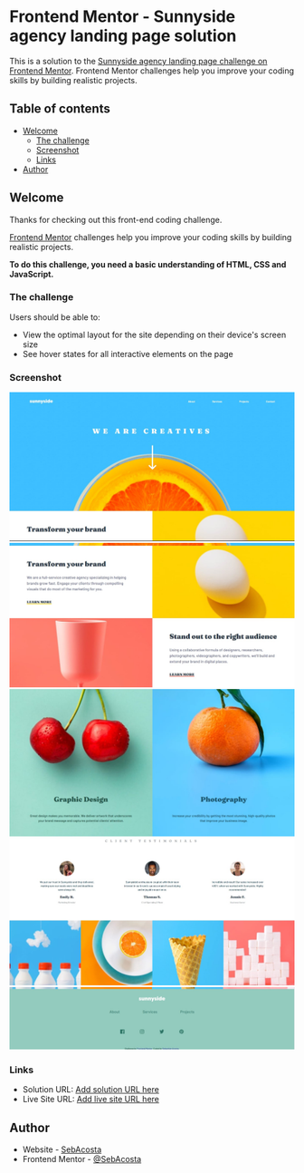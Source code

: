 # Frontend Mentor - Sunnyside agency landing page solution

This is a solution to the [Sunnyside agency landing page challenge on Frontend Mentor](https://www.frontendmentor.io/challenges/sunnyside-agency-landing-page-7yVs3B6ef). Frontend Mentor challenges help you improve your coding skills by building realistic projects.

## Table of contents

- [Welcome](#welcome)
  - [The challenge](#the-challenge)
  - [Screenshot](#screenshot)
  - [Links](#links)
- [Author](#author)


## Welcome

Thanks for checking out this front-end coding challenge.

[Frontend Mentor](https://www.frontendmentor.io) challenges help you improve your coding skills by building realistic projects.

**To do this challenge, you need a basic understanding of HTML, CSS and JavaScript.**

### The challenge

Users should be able to:

- View the optimal layout for the site depending on their device's screen size
- See hover states for all interactive elements on the page

### Screenshot

![](/images/landing.jpg)
![](/images/landing2.jpg)
![](/images/landing3.jpg)
![](/images/landing4.jpg)
![](/images/landing5.jpg)

### Links

- Solution URL: [Add solution URL here](https://your-solution-url.com)
- Live Site URL: [Add live site URL here](https://your-live-site-url.com)


## Author

- Website - [SebAcosta](https://sebastian-acosta.vercel.app/)
- Frontend Mentor - [@SebAcosta](https://www.frontendmentor.io/profile/SebAcosta)
